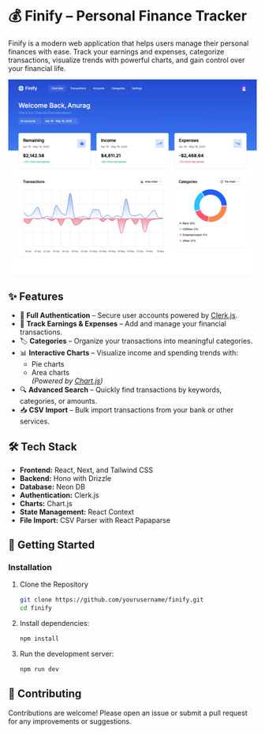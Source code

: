 # 💰 Finify – Personal Finance Tracker

Finify is a modern web application that helps users manage their personal finances with ease. Track your earnings and expenses, categorize transactions, visualize trends with powerful charts, and gain control over your financial life.

![Finify Banner](screenshot/finify-preview.png) <!-- optional banner -->

## ✨ Features

- 🔐 **Full Authentication** – Secure user accounts powered by [Clerk.js](https://clerk.dev).
- 💸 **Track Earnings & Expenses** – Add and manage your financial transactions.
- 🏷️ **Categories** – Organize your transactions into meaningful categories.
- 📊 **Interactive Charts** – Visualize income and spending trends with:
  - Pie charts
  - Area charts  
  *(Powered by [Chart.js](https://www.chartjs.org))*
- 🔍 **Advanced Search** – Quickly find transactions by keywords, categories, or amounts.
- 📥 **CSV Import** – Bulk import transactions from your bank or other services.

## 🛠️ Tech Stack

- **Frontend:** React, Next, and Tailwind CSS
- **Backend:** Hono with Drizzle
- **Database:** Neon DB
- **Authentication:** Clerk.js
- **Charts:** Chart.js
- **State Management:** React Context 
- **File Import:** CSV Parser with React Papaparse

## 🚀 Getting Started

### Installation

1. Clone the Repository
   ```bash
   git clone https://github.com/yourusername/finify.git
   cd finify
   ```

2. Install dependencies:

   ```bash
   npm install
   ```

3. Run the development server:

    ```bash
    npm run dev
    ```

## 🙌 Contributing

Contributions are welcome! Please open an issue or submit a pull request for any improvements or suggestions.
